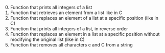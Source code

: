 0. Function that prints all integers of a list
1. Function  that retrieves an element from a list like in C
2. Function that replaces an element of a list at a specific position (like in C)
3. Function that prints all integers of a list, in reverse order
4. Function that replaces an element in a list at a specific position without modifying the original list (like in C)
5. Function that removes all characters c and C from a string


